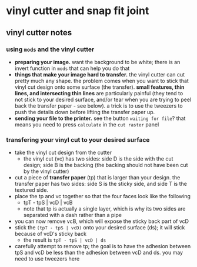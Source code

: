 # vinyl cutter and snap fit joint

## vinyl cutter notes

### using `mods` and the vinyl cutter
- **preparing your image.** want the background to be white; there is an invert function in `mods` that can help you do that
- **things that make your image hard to transfer.** the vinyl cutter can cut pretty much any shape. the problem comes when you want to stick that vinyl cut design onto some surface (the transfer). **small features, thin lines, and intersecting thin lines** are particularly painful (they tend to not stick to your desired surface, and/or tear when you are trying to peel back the transfer paper - see below). a trick is to use the tweezers to push the details down before lifting the transfer paper up.
- **sending your file to the printer.** see the button `waiting for file`? that means you need to press `calculate` in the `cut raster` panel

### transfering your vinyl cut to your desired surface
- take the vinyl cut design from the cutter
  - the vinyl cut (vc) has two sides: side D is the side with the cut design; side B is the backing (the backing should not have been cut by the vinyl cutter)
- cut a piece of **transfer paper** (tp) that is larger than your design. the transfer paper has two sides: side S is the sticky side, and side T is the textured side.
- place the tp and vc together so that the four faces look like the following
  - tpT - tpS | vcD | vcB
  - note that tp is actually a single layer, which is why its two sides are separated with a dash rather than a pipe
- you can now remove vcB, which will expose the sticky back part of vcD
- stick the `(tpT - tpS | vcD)` onto your desired surface (ds); it will stick because of vcD's sticky back
  - the result is `tpT - tpS | vcD | ds`
- carefully attempt to remove tp; the goal is to have the adhesion between tpS and vcD be less than the adhesion between vcD and ds. you may need to use tweezers here
